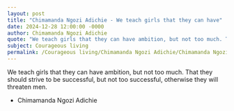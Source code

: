 ```yaml
---
layout: post
title: "Chimamanda Ngozi Adichie - We teach girls that they can have"
date: 2024-12-28 12:00:00 -0000
author: Chimamanda Ngozi Adichie
quote: "We teach girls that they can have ambition, but not too much. That they should strive to be successful, but not too successful, otherwise they will threaten men."
subject: Courageous living
permalink: /Courageous living/Chimamanda Ngozi Adichie/Chimamanda Ngozi Adichie - We teach girls that they can have
---
```


We teach girls that they can have ambition, but not too much. That they should strive to be successful, but not too successful, otherwise they will threaten men.

- Chimamanda Ngozi Adichie
